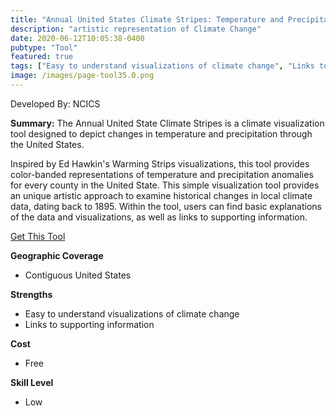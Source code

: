```yaml
---
title: "Annual United States Climate Stripes: Temperature and Precipitation"
description: "artistic representation of Climate Change"
date: 2020-06-12T10:05:38-0400
pubtype: "Tool"
featured: true
tags: ["Easy to understand visualizations of climate change", "Links to supporting information"]
image: /images/page-tool35.0.png
---
```

Developed By: NCICS

**Summary:** The Annual United State Climate Stripes is a climate visualization tool designed to depict changes in temperature and precipitation through the United States. 

Inspired by Ed Hawkin's Warming Strips visualizations, this tool provides color-banded representations of temperature and precipitation anomalies for every county in the United State. This simple visualization tool provides an unique artistic approach to examine historical changes in local climate data, dating back to 1895. Within the tool, users can find basic explanations of the data and visualizations, as well as links to supporting information.

<a href="https://ncsu.maps.arcgis.com/apps/MapSeries/index.html?appid=a414fcbe90fb4dedaab06a8abf12b1a0" target="_blank">Get This Tool</a>

__**Geographic Coverage**__
- Contiguous United States

__**Strengths**__
-  Easy to understand visualizations of climate change
-   Links to supporting information

__**Cost**__
- Free

__**Skill Level**__
- Low
